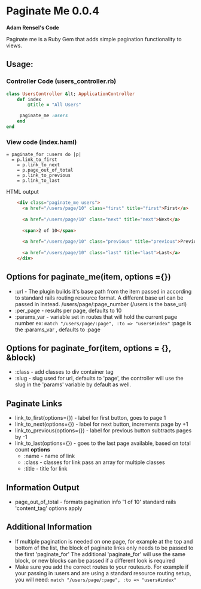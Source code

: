 # Paginate Me 0.0.4

**Adam Rensel's Code**

Paginate me is a Ruby Gem that adds simple pagination functionality to views.



## Usage:
### Controller Code (users_controller.rb)

```ruby
class UsersController &lt; ApplicationController
	def index
		@title = "All Users"

	 paginate_me :users
	end
end
```

### View code (index.haml)
```haml
= paginate_for :users do |p|
  = p.link_to_first
	= p.link_to_next
	= p.page_out_of_total
	= p.link_to_previous
	= p.link_to_last
```
HTML output
```html
    <div class="paginate_me users"> 
      <a href="/users/page/10" class="first" title="first">First</a> 
              
      <a href="/users/page/10" class="next" title="next">Next</a> 
              
      <span>2 of 10</span> 
              
      <a href="/users/page/10" class="previous" title="previous">Previous</a> 
              
      <a href="/users/page/10" class="last" title="last">Last</a> 
    </div>
```
## Options for paginate_me(item, options ={})
* :url - The plugin builds it's base path from the item passed in according to standard rails routing resource format. A different base url can be passed in instead. /users/page/:page_number (/users is the base_url)
* :per_page - results per page, defaults to 10
* :params_var - variable set in routes that will hold the current page number ex: ` match "/users/page/:page", :to => "users#index" ` :page is the :params_var , defaults to :page


## Options for paginate_for(item, options = {}, &block)
* :class - add classes to div container tag
* :slug - slug used for url, defaults to 'page', the controller will use the slug in the 'params' variable by default as well.


## Paginate Links
* link_to_first(options={}) - label for first button, goes to page 1 
* link_to_next(options={}) - label for next button, increments page by +1
* link_to_previous(options={}) - label for previous button subtracts pages by -1
* link_to_last(options={}) - goes to the last page available, based on total count
   **options**
    * :name - name of link
    * :class - classes for link pass an array for multiple classes
    * :title - title for link

## Information Output
* page_out_of_total - formats pagination info '1 of 10' standard rails 'content_tag' options apply

## Additional Information
* If multiple pagination is needed on one page, for example at the top and bottom of the list, the block of paginate links only needs to be passed to the first 'paginate_for' The additional 'paginate_for' will use the same block, or new blocks can be passed if a different look is required
* Make sure you add the correct routes to your routes.rb. For example if your passing in :users and are using a standard resource routing setup, you will need: ` match "/users/page/:page", :to => "users#index" `

